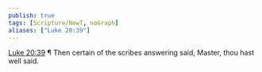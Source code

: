 ```yaml
---
publish: true
tags: [Scripture/NewT, noGraph]
aliases: ["Luke 20:39"]
---
```

[Luke 20:39](https://churchofjesuschrist.org/study/scriptures/nt/luke/20?lang=eng&id=p39#p39) ¶ Then certain of the scribes answering said, Master, thou hast well said.
